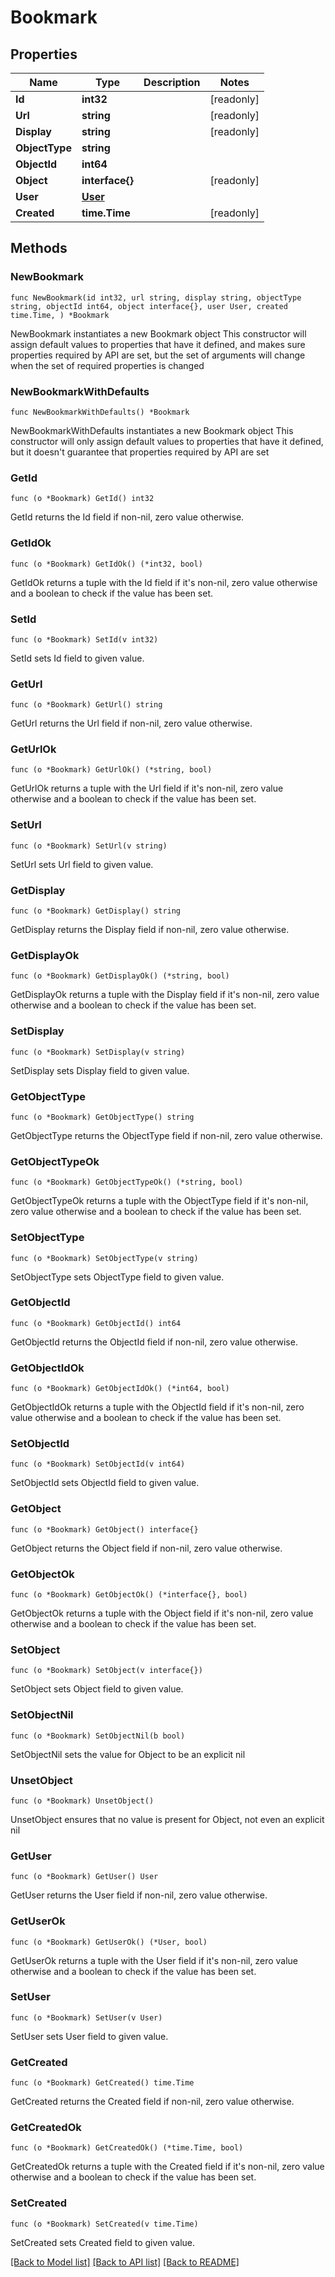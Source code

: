 # Bookmark

## Properties

Name | Type | Description | Notes
------------ | ------------- | ------------- | -------------
**Id** | **int32** |  | [readonly] 
**Url** | **string** |  | [readonly] 
**Display** | **string** |  | [readonly] 
**ObjectType** | **string** |  | 
**ObjectId** | **int64** |  | 
**Object** | **interface{}** |  | [readonly] 
**User** | [**User**](User.md) |  | 
**Created** | **time.Time** |  | [readonly] 

## Methods

### NewBookmark

`func NewBookmark(id int32, url string, display string, objectType string, objectId int64, object interface{}, user User, created time.Time, ) *Bookmark`

NewBookmark instantiates a new Bookmark object
This constructor will assign default values to properties that have it defined,
and makes sure properties required by API are set, but the set of arguments
will change when the set of required properties is changed

### NewBookmarkWithDefaults

`func NewBookmarkWithDefaults() *Bookmark`

NewBookmarkWithDefaults instantiates a new Bookmark object
This constructor will only assign default values to properties that have it defined,
but it doesn't guarantee that properties required by API are set

### GetId

`func (o *Bookmark) GetId() int32`

GetId returns the Id field if non-nil, zero value otherwise.

### GetIdOk

`func (o *Bookmark) GetIdOk() (*int32, bool)`

GetIdOk returns a tuple with the Id field if it's non-nil, zero value otherwise
and a boolean to check if the value has been set.

### SetId

`func (o *Bookmark) SetId(v int32)`

SetId sets Id field to given value.


### GetUrl

`func (o *Bookmark) GetUrl() string`

GetUrl returns the Url field if non-nil, zero value otherwise.

### GetUrlOk

`func (o *Bookmark) GetUrlOk() (*string, bool)`

GetUrlOk returns a tuple with the Url field if it's non-nil, zero value otherwise
and a boolean to check if the value has been set.

### SetUrl

`func (o *Bookmark) SetUrl(v string)`

SetUrl sets Url field to given value.


### GetDisplay

`func (o *Bookmark) GetDisplay() string`

GetDisplay returns the Display field if non-nil, zero value otherwise.

### GetDisplayOk

`func (o *Bookmark) GetDisplayOk() (*string, bool)`

GetDisplayOk returns a tuple with the Display field if it's non-nil, zero value otherwise
and a boolean to check if the value has been set.

### SetDisplay

`func (o *Bookmark) SetDisplay(v string)`

SetDisplay sets Display field to given value.


### GetObjectType

`func (o *Bookmark) GetObjectType() string`

GetObjectType returns the ObjectType field if non-nil, zero value otherwise.

### GetObjectTypeOk

`func (o *Bookmark) GetObjectTypeOk() (*string, bool)`

GetObjectTypeOk returns a tuple with the ObjectType field if it's non-nil, zero value otherwise
and a boolean to check if the value has been set.

### SetObjectType

`func (o *Bookmark) SetObjectType(v string)`

SetObjectType sets ObjectType field to given value.


### GetObjectId

`func (o *Bookmark) GetObjectId() int64`

GetObjectId returns the ObjectId field if non-nil, zero value otherwise.

### GetObjectIdOk

`func (o *Bookmark) GetObjectIdOk() (*int64, bool)`

GetObjectIdOk returns a tuple with the ObjectId field if it's non-nil, zero value otherwise
and a boolean to check if the value has been set.

### SetObjectId

`func (o *Bookmark) SetObjectId(v int64)`

SetObjectId sets ObjectId field to given value.


### GetObject

`func (o *Bookmark) GetObject() interface{}`

GetObject returns the Object field if non-nil, zero value otherwise.

### GetObjectOk

`func (o *Bookmark) GetObjectOk() (*interface{}, bool)`

GetObjectOk returns a tuple with the Object field if it's non-nil, zero value otherwise
and a boolean to check if the value has been set.

### SetObject

`func (o *Bookmark) SetObject(v interface{})`

SetObject sets Object field to given value.


### SetObjectNil

`func (o *Bookmark) SetObjectNil(b bool)`

 SetObjectNil sets the value for Object to be an explicit nil

### UnsetObject
`func (o *Bookmark) UnsetObject()`

UnsetObject ensures that no value is present for Object, not even an explicit nil
### GetUser

`func (o *Bookmark) GetUser() User`

GetUser returns the User field if non-nil, zero value otherwise.

### GetUserOk

`func (o *Bookmark) GetUserOk() (*User, bool)`

GetUserOk returns a tuple with the User field if it's non-nil, zero value otherwise
and a boolean to check if the value has been set.

### SetUser

`func (o *Bookmark) SetUser(v User)`

SetUser sets User field to given value.


### GetCreated

`func (o *Bookmark) GetCreated() time.Time`

GetCreated returns the Created field if non-nil, zero value otherwise.

### GetCreatedOk

`func (o *Bookmark) GetCreatedOk() (*time.Time, bool)`

GetCreatedOk returns a tuple with the Created field if it's non-nil, zero value otherwise
and a boolean to check if the value has been set.

### SetCreated

`func (o *Bookmark) SetCreated(v time.Time)`

SetCreated sets Created field to given value.



[[Back to Model list]](../README.md#documentation-for-models) [[Back to API list]](../README.md#documentation-for-api-endpoints) [[Back to README]](../README.md)



